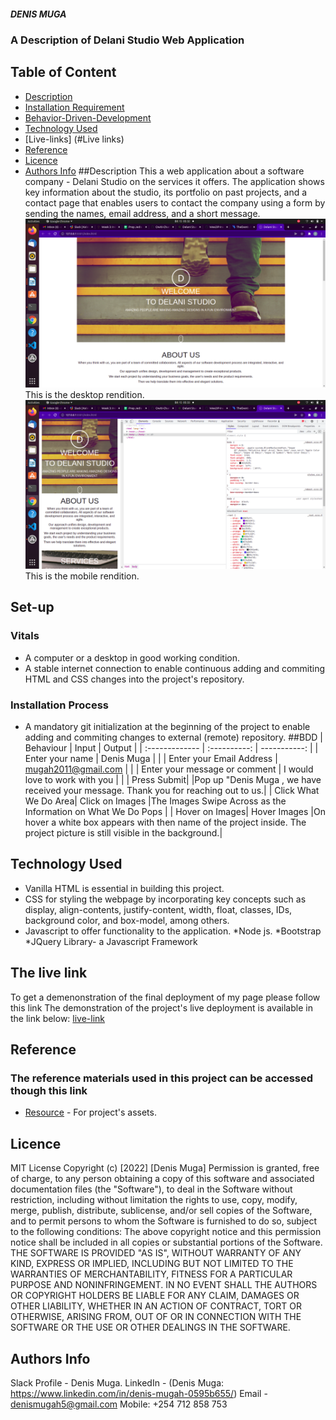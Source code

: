 ##### DENIS MUGA
### A Description of Delani Studio Web Application
## Table of Content
+ [Description](#description)
+ [Installation Requirement]( Requisites)
+ [Behavior-Driven-Development](#BDD)
+ [Technology Used](#technology-used)
+ [Live-links] (#Live links)
+ [Reference](#reference)
+ [Licence](#licence)
+ [Authors Info](#aut)
##Description
This a web application about a software company - Delani Studio on the services it offers. The application shows key information about the studio, its portfolio on past projects, and a contact page that enables users to contact the company using a form by sending the names, email address, and a short message.
![desktop](./images/Desktop.png) This is the desktop rendition.
![mobile](./images/Mobile.png)  This is the mobile rendition.
## Set-up
### Vitals
* A computer or a desktop in good working condition.
* A stable internet connection to enable continuous adding and commiting HTML and CSS changes into the project's repository.
### Installation Process
* A mandatory git initialization at the beginning of the project to enable adding and commiting changes to external (remote) repository.
##BDD
| Behaviour      | Input        | Output       |
| :------------- | :----------: | -----------: |
|  Enter your name  |   Denis Muga |     |
| Enter your Email Address  | mugah2011@gmail.com |   |
| Enter your message or comment   |  I would love to work with you     |     |
| Press Submit|     |Pop up "Denis Muga , we have received your message. Thank you for reaching out to us.|
| Click What We Do Area|   Click on Images  |The Images Swipe Across as the Information on What We Do Pops |
| Hover on Images|  Hover Images   |On hover a white box appears with then name of the project inside. The project picture is still  visible in the background.|

## Technology Used
* Vanilla HTML is essential in building this project.
* CSS for styling the webpage by incorporating key concepts such as display, align-contents, justify-content, width, float, classes, IDs, background color, and box-model, among others.
* Javascript to offer functionality to the application.
*Node js.
*Bootstrap
*JQuery Library- a Javascript Framework
## The live link
To get a demenonstration of the final deployment of my page please follow this link
The demonstration of the project's live deployment is available in the link below:
[live-link](https://github.com/DenisMuga/Delani-Studio)
## Reference
  ### The reference materials used in this project can be accessed though this link
  * [Resource](https://github.com/jonnygovish/IP3) - For project's assets.
  ## Licence
MIT License
Copyright (c) [2022] [Denis Muga]
Permission is  granted, free of charge, to any person obtaining a copy
of this software and associated documentation files (the "Software"), to deal
in the Software without restriction, including without limitation the rights
to use, copy, modify, merge, publish, distribute, sublicense, and/or sell
copies of the Software, and to permit persons to whom the Software is
furnished to do so, subject to the following conditions:
The above copyright notice and this permission notice shall be included in all
copies or substantial portions of the Software.
THE SOFTWARE IS PROVIDED "AS IS", WITHOUT WARRANTY OF ANY KIND, EXPRESS OR
IMPLIED, INCLUDING BUT NOT LIMITED TO THE WARRANTIES OF MERCHANTABILITY,
FITNESS FOR A PARTICULAR PURPOSE AND NONINFRINGEMENT. IN NO EVENT SHALL THE
AUTHORS OR COPYRIGHT HOLDERS BE LIABLE FOR ANY CLAIM, DAMAGES OR OTHER
LIABILITY, WHETHER IN AN ACTION OF CONTRACT, TORT OR OTHERWISE, ARISING FROM,
OUT OF OR IN CONNECTION WITH THE SOFTWARE OR THE USE OR OTHER DEALINGS IN THE
SOFTWARE.
## Authors Info
Slack Profile - Denis Muga.
LinkedIn - (Denis Muga: https://www.linkedin.com/in/denis-mugah-0595b655/)
Email - denismugah5@gmail.com
Mobile: +254 712 858 753